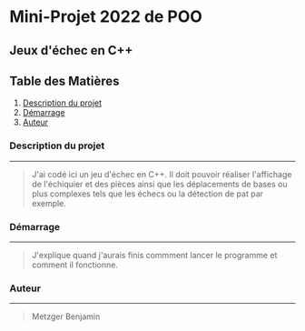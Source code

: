 # Mini-Projet 2022 de POO
## Jeux d'échec en C++

## Table des Matières
1. [Description du projet](#description-du-projet)
2. [Démarrage](#démarrage)
3. [Auteur](#auteur)

### Description du projet
***
>J'ai codé ici un jeu d'échec en C++. Il doit pouvoir réaliser l'affichage de l'échiquier et des pièces ainsi que les déplacements de bases ou plus complexes tels que les échecs ou la détection de pat par exemple.


### Démarrage
***
>J'explique quand j'aurais finis commment lancer le programme et comment il fonctionne. 

### Auteur
***
>Metzger Benjamin

